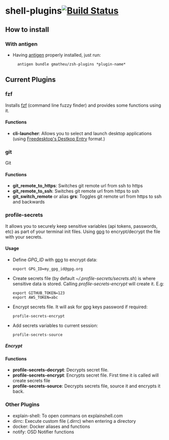 shell-plugins[![Build Status](https://travis-ci.org/gmatheu/shell-plugins.svg)](https://travis-ci.org/gmatheu/shell-plugins)
=======================

How to install
--------------

### With antigen

* Having [antigen](http://github.com/zsh-users/antigen) properly installed, just run:

        antigen bundle gmatheu/zsh-plugins *plugin-name*

Current Plugins
---------------

### fzf

Installs [fzf](https://github.com/junegunn/fzf) (command line fuzzy finder) and provides some functions using it.

#### Functions
  * **cli-launcher**: Allows you to select and launch desktop applications (using [Freedesktop's Destkop Entry](https://specifications.freedesktop.org/desktop-entry-spec/desktop-entry-spec-latest.html) format.)

### git

Git 

#### Functions
  * **git_remote_to_https**: Switches git remote url from ssh to https
  * **git_remote_to_ssh**: Switches git remote url from https to ssh
  * **git_switch_remote** or alias **grs**: Toggles git remote url from https to ssh and backwards


### profile-secrets

It allows you to securely keep sensitive variables (api tokens, passwords, etc) as part of your terminal init files. Using [gpg](https://gnupg.org/) to encrypt/decrypt the file with your secrets.

#### Usage
  * Define *GPG_ID* with [gpg](https://gnupg.org/) to encrypt data:

        export GPG_ID=my_gpg_id@gpg.org
  * Create secrets file (by default _~/.profile-secrets/secrets.sh_) is where sensitive data is stored. Calling _profile-secrets-encrypt_ will create it. E.g:

        export GITHUB_TOKEN=123
        export AWS_TOKEN=abc
  * Encrypt secrets file. It will ask for gpg keys password if required:

        profile-secrets-encrypt
  * Add secrets variables to current session:

        profile-secrets-source

##### Encrypt

#### Functions
  * **profile-secrets-decrypt**: Decrypts secret file.
  * **profile-secrets-encrypt**: Encrypts secret file. First time it is called will create secrets file
  * **profile-secrets-source**: Decrypts secrets file, source it and encrypts it back.

### Other Plugins
  * explain-shell: To open commans on explainshell.com
  * dirrc: Execute custom file (.dirrc) when entering a directory
  * docker: Docker aliases and functions
  * notify: OSD Notifier functions

